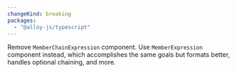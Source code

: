 ```yaml
---
changeKind: breaking
packages:
  - "@alloy-js/typescript"
---
```


Remove `MemberChainExpression` component. Use `MemberExpression` component instead, which accomplishes the same goals but formats better, handles optional chaining, and more.